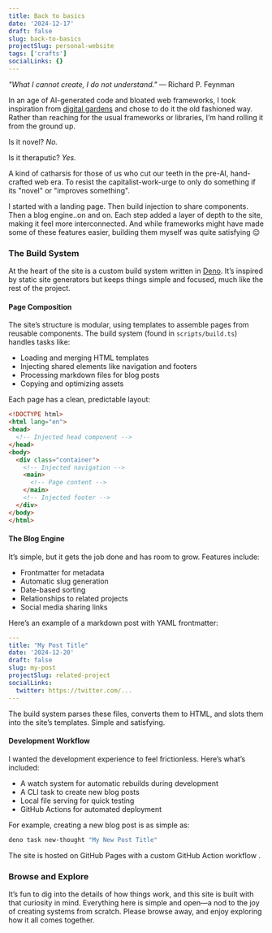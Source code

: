 ```yaml
---
title: Back to basics
date: '2024-12-17'
draft: false
slug: back-to-basics
projectSlug: personal-website
tags: ['crafts']
socialLinks: {}
---
```

*"What I cannot create, I do not understand."* — Richard P. Feynman

In an age of AI-generated code and bloated web frameworks, I took inspiration from [digital gardens](https://maggieappleton.com/garden-history) and chose to do it the old fashioned way. Rather than reaching for the usual frameworks or libraries, I’m hand rolling it from the ground up.

Is it novel? *No.*

Is it theraputic? *Yes.*

A kind of catharsis for those of us who cut our teeth in the pre-AI, hand-crafted web era. To resist the capitalist-work-urge to only do something if its "novel" or "improves something".

I started with a landing page. Then build injection to share components. Then a blog engine..on and on. Each step added a layer of depth to the site, making it feel more interconnected. And while frameworks might have made some of these features easier, building them myself was quite satisfying 😌

### The Build System

At the heart of the site is a custom build system written in [Deno](https://deno.land/). It’s inspired by static site generators but keeps things simple and focused, much like the rest of the project.

#### Page Composition

The site’s structure is modular, using templates to assemble pages from reusable components. The build system (found in `scripts/build.ts`) handles tasks like:

- Loading and merging HTML templates
- Injecting shared elements like navigation and footers
- Processing markdown files for blog posts
- Copying and optimizing assets

Each page has a clean, predictable layout:

```html
<!DOCTYPE html>
<html lang="en">
<head>
  <!-- Injected head component -->
</head>
<body>
  <div class="container">
    <!-- Injected navigation -->
    <main>
      <!-- Page content -->
    </main>
    <!-- Injected footer -->
  </div>
</body>
</html>
```

#### The Blog Engine
It’s simple, but it gets the job done and has room to grow. Features include:

- Frontmatter for metadata
- Automatic slug generation
- Date-based sorting
- Relationships to related projects
- Social media sharing links

Here’s an example of a markdown post with YAML frontmatter:

```yaml
---
title: "My Post Title"
date: '2024-12-20'
draft: false
slug: my-post
projectSlug: related-project
socialLinks:
  twitter: https://twitter.com/...
---
```

The build system parses these files, converts them to HTML, and slots them into the site’s templates. Simple and satisfying.

#### Development Workflow

I wanted the development experience to feel frictionless. Here’s what’s included:

- A watch system for automatic rebuilds during development
- A CLI task to create new blog posts
- Local file serving for quick testing
- GitHub Actions for automated deployment

For example, creating a new blog post is as simple as:

```bash
deno task new-thought "My New Post Title"
```
The site is hosted on GitHub Pages with a custom GitHub Action workflow .

### Browse and Explore

It’s fun to dig into the details of how things work, and this site is built with that curiosity in mind. Everything here is simple and open—a nod to the joy of creating systems from scratch. Please browse away, and enjoy exploring how it all comes together.


